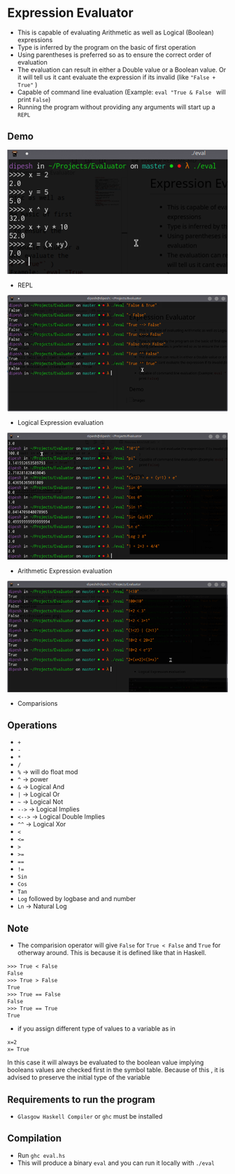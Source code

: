 # Expression Evaluator

* This is capable of evaluating Arithmetic as well as Logical (Boolean) expressions
* Type is inferred by the program on the basic of first operation
* Using parentheses is preferred so as to ensure the correct order of evaluation
* The evaluation can result in either a Double value or a Boolean value. Or it will tell us it cant evaluate the expression if its invalid (like `"False + True"` )
* Capable of command line evaluation (Example: `eval "True & False ` will print `False`)
* Running the program without providing any arguments will start up a `REPL`

## Demo
![Images](images/repl.png)
* REPL

![Images](images/LogicalEvaluationsDemo.png)
* Logical Expression evaluation

![Images](images/ArithmeticEvaluations.png) 
* Arithmetic Expression evaluation

![Images](images/comparision.png)
* Comparisions 

## Operations
* `+`
* `-`
* `*`
* `/`
* `%`  -> will do float mod
* `^`  -> power
* `&` -> Logical And
* `|` -> Logical Or
* `~` -> Logical Not
* `-->` -> Logical Implies
* `<-->` -> Logical Double Implies
* `^^` -> Logical Xor
* `<` 
* `<=`
* `>` 
* `>=`
* `==`
* `!=`
* `Sin`
* `Cos`
* `Tan`
* `Log` followed by logbase and and number
* `Ln` -> Natural Log


## Note
* The comparision operator will give  `False` for `True < False` and `True` for otherway around. This is because it is defined like that in Haskell. 
```
>>> True < False
False
>>> True > False
True
>>> True == False
False
>>> True == True
True
```
* if you assign different type of values to a variable as in
```
x=2
x= True
```
In this case it will always be evaluated to the boolean value implying booleans values are checked first in the symbol table. Because of this , it is advised to preserve the initial type of the variable


## Requirements to run the program
* `Glasgow Haskell Compiler` or `ghc` must be installed 

## Compilation
* Run `ghc eval.hs` 
* This will produce a binary `eval` and you can run it locally with `./eval` 
